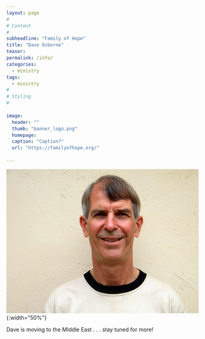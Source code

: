 ```yaml
---
layout: page
#
# Content
#
subheadline: "Family of Hope"
title: "Dave Osborne"
teaser: 
permalink: /info/
categories:
  - ministry
tags:
  - ministry
#
# Styling
#

image:
  header: ""
  thumb: "banner_logo.png"
  homepage:
  caption: "Caption?"
  url: "https://familyofhope.org/"

---
```


![Dave Osborne](/images/staff/gallery-dave-osborne.jpg){:width="50%"}


Dave is moving to the MIddle East . . . stay tuned for more!
